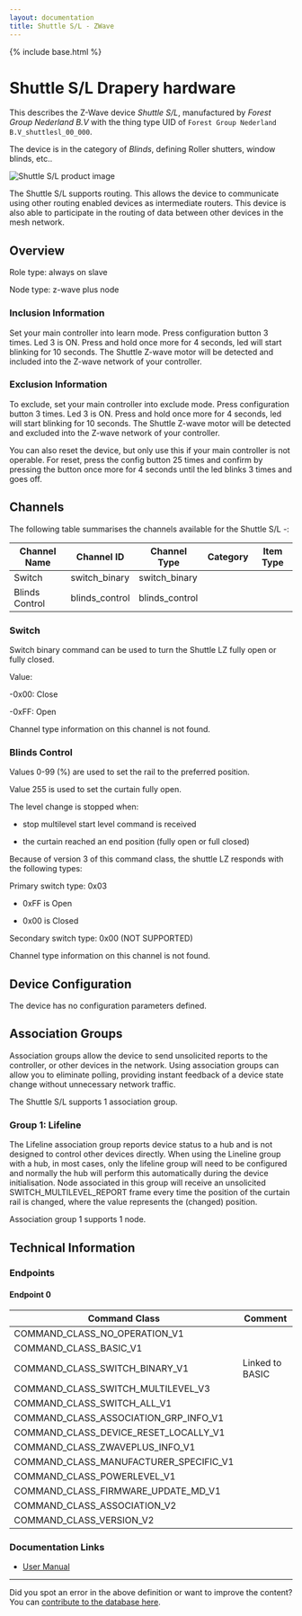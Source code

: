 ```yaml
---
layout: documentation
title: Shuttle S/L - ZWave
---
```


{% include base.html %}

# Shuttle S/L Drapery hardware
This describes the Z-Wave device *Shuttle S/L*, manufactured by *Forest Group Nederland B.V* with the thing type UID of ```Forest Group Nederland B.V_shuttlesl_00_000```.

The device is in the category of *Blinds*, defining Roller shutters, window blinds, etc..

![Shuttle S/L product image](https://opensmarthouse.org/assets/zwave/attachments/510/shuttle.png)


The Shuttle S/L supports routing. This allows the device to communicate using other routing enabled devices as intermediate routers.  This device is also able to participate in the routing of data between other devices in the mesh network.

## Overview

Role type: always on slave

Node type: z-wave plus node

### Inclusion Information

Set your main controller into learn mode. Press configuration button 3 times. Led 3 is ON. Press and hold once more for 4 seconds, led will start blinking for 10 seconds. The Shuttle Z-wave motor will be detected and included into the Z-wave network of your controller.

### Exclusion Information

To exclude, set your main controller into exclude mode. Press configuration button 3 times. Led 3 is ON. Press and hold once more for 4 seconds, led will start blinking for 10 seconds. The Shuttle Z-wave motor will be detected and excluded into the Z-wave network of your controller.

You can also reset the device, but only use this if your main controller is not operable. For reset, press the config button 25 times and confirm by pressing the button once more for 4 seconds until the led blinks 3 times and goes off.

## Channels

The following table summarises the channels available for the Shuttle S/L -:

| Channel Name | Channel ID | Channel Type | Category | Item Type |
|--------------|------------|--------------|----------|-----------|
| Switch | switch_binary | switch_binary |  |  | 
| Blinds Control | blinds_control | blinds_control |  |  | 

### Switch
Switch binary command can be used to turn the Shuttle LZ fully open or fully closed.

Value:

-0x00: Close

-0xFF: Open

Channel type information on this channel is not found.

### Blinds Control
Values 0-99 (%) are used to set the rail to the preferred position.

Value 255 is used to set the curtain fully open.

The level change is stopped when:

- stop multilevel start level command is received

- the curtain reached an end position (fully open or full closed)

Because of version 3 of this command class, the shuttle LZ responds with the following types:

Primary switch type: 0x03

- 0xFF is Open

- 0x00 is Closed

Secondary switch type: 0x00 (NOT SUPPORTED)

Channel type information on this channel is not found.



## Device Configuration

The device has no configuration parameters defined.

## Association Groups

Association groups allow the device to send unsolicited reports to the controller, or other devices in the network. Using association groups can allow you to eliminate polling, providing instant feedback of a device state change without unnecessary network traffic.

The Shuttle S/L supports 1 association group.

### Group 1: Lifeline

The Lifeline association group reports device status to a hub and is not designed to control other devices directly. When using the Lineline group with a hub, in most cases, only the lifeline group will need to be configured and normally the hub will perform this automatically during the device initialisation.
Node associated in this group will receive an unsolicited SWITCH\_MULTILEVEL\_REPORT frame every time the position of the curtain rail is changed, where the value represents the (changed) position.

Association group 1 supports 1 node.

## Technical Information

### Endpoints

#### Endpoint 0

| Command Class | Comment |
|---------------|---------|
| COMMAND_CLASS_NO_OPERATION_V1| |
| COMMAND_CLASS_BASIC_V1| |
| COMMAND_CLASS_SWITCH_BINARY_V1| Linked to BASIC|
| COMMAND_CLASS_SWITCH_MULTILEVEL_V3| |
| COMMAND_CLASS_SWITCH_ALL_V1| |
| COMMAND_CLASS_ASSOCIATION_GRP_INFO_V1| |
| COMMAND_CLASS_DEVICE_RESET_LOCALLY_V1| |
| COMMAND_CLASS_ZWAVEPLUS_INFO_V1| |
| COMMAND_CLASS_MANUFACTURER_SPECIFIC_V1| |
| COMMAND_CLASS_POWERLEVEL_V1| |
| COMMAND_CLASS_FIRMWARE_UPDATE_MD_V1| |
| COMMAND_CLASS_ASSOCIATION_V2| |
| COMMAND_CLASS_VERSION_V2| |

### Documentation Links

* [User Manual](https://www.opensmarthouse.org/zwavedatabase/510/Shuttle-S-L-Z-Wave-EN.pdf)

---

Did you spot an error in the above definition or want to improve the content?
You can [contribute to the database here](https://www.opensmarthouse.org/zwavedatabase/510).
